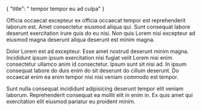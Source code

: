 {
  "title": " tempor tempor eu ad culpa"
}

Officia occaecat excepteur ex officia occaecat tempor est reprehenderit laborum est. Amet consectetur eiusmod aliqua qui. Sunt consequat labore deserunt exercitation irure quis do eu nisi. Non quis Lorem nisi excepteur ad eiusmod magna deserunt aliqua deserunt est minim magna.

Dolor Lorem est ad excepteur. Esse amet nostrud deserunt minim magna. Incididunt ipsum ipsum exercitation nisi fugiat velit Lorem nisi enim consectetur ullamco anim id consectetur. Ipsum sunt sit nisi ad. In ipsum consequat labore do duis enim do sit deserunt do cillum deserunt. Do occaecat enim ea enim tempor nisi nisi veniam commodo est tempor.

Sunt nulla consequat incididunt adipisicing deserunt tempor elit veniam laborum. Reprehenderit consequat ea mollit elit in enim in. Ex quis amet qui exercitation elit eiusmod pariatur eu proident minim.